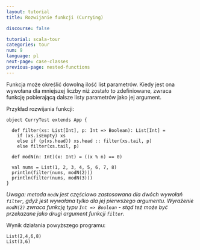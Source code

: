 ```yaml
---
layout: tutorial
title: Rozwijanie funkcji (Currying)

discourse: false

tutorial: scala-tour
categories: tour
num: 9
language: pl
next-page: case-classes
previous-page: nested-functions
---
```


Funkcja może określić dowolną ilość list parametrów. Kiedy jest ona wywołana dla mniejszej liczby niż zostało to zdefiniowane, zwraca funkcję pobierającą dalsze listy parametrów jako jej argument.

Przykład rozwijania funkcji:

```tut
object CurryTest extends App {

  def filter(xs: List[Int], p: Int => Boolean): List[Int] =
    if (xs.isEmpty) xs
    else if (p(xs.head)) xs.head :: filter(xs.tail, p)
    else filter(xs.tail, p)

  def modN(n: Int)(x: Int) = ((x % n) == 0)

  val nums = List(1, 2, 3, 4, 5, 6, 7, 8)
  println(filter(nums, modN(2)))
  println(filter(nums, modN(3)))
}
```

_Uwaga: metoda `modN` jest częściowo zastosowana dla dwóch wywołań `filter`, gdyż jest wywołana tylko dla jej pierwszego argumentu. Wyrażenie `modN(2)` zwraca funkcję typu `Int => Boolean` - stąd też może być przekazane jako drugi argument funkcji `filter`._

Wynik działania powyższego programu:

```
List(2,4,6,8)
List(3,6)
```
